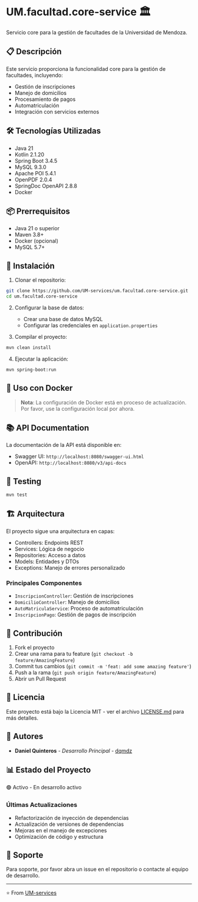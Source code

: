 # UM.facultad.core-service 🏛️

Servicio core para la gestión de facultades de la Universidad de Mendoza.

## 📋 Descripción

Este servicio proporciona la funcionalidad core para la gestión de facultades, incluyendo:
- Gestión de inscripciones
- Manejo de domicilios
- Procesamiento de pagos
- Automatriculación
- Integración con servicios externos

## 🛠️ Tecnologías Utilizadas

- Java 21
- Kotlin 2.1.20
- Spring Boot 3.4.5
- MySQL 9.3.0
- Apache POI 5.4.1
- OpenPDF 2.0.4
- SpringDoc OpenAPI 2.8.8
- Docker

## 📦 Prerrequisitos

- Java 21 o superior
- Maven 3.8+
- Docker (opcional)
- MySQL 5.7+

## 🚀 Instalación

1. Clonar el repositorio:
```bash
git clone https://github.com/UM-services/um.facultad.core-service.git
cd um.facultad.core-service
```

2. Configurar la base de datos:
   - Crear una base de datos MySQL
   - Configurar las credenciales en `application.properties`

3. Compilar el proyecto:
```bash
mvn clean install
```

4. Ejecutar la aplicación:
```bash
mvn spring-boot:run
```

## 🐳 Uso con Docker

> **Nota**: La configuración de Docker está en proceso de actualización. Por favor, use la configuración local por ahora.

## 📚 API Documentation

La documentación de la API está disponible en:
- Swagger UI: `http://localhost:8080/swagger-ui.html`
- OpenAPI: `http://localhost:8080/v3/api-docs`

## 🧪 Testing

```bash
mvn test
```

## 🏗️ Arquitectura

El proyecto sigue una arquitectura en capas:
- Controllers: Endpoints REST
- Services: Lógica de negocio
- Repositories: Acceso a datos
- Models: Entidades y DTOs
- Exceptions: Manejo de errores personalizado

### Principales Componentes

- `InscripcionController`: Gestión de inscripciones
- `DomicilioController`: Manejo de domicilios
- `AutoMatriculaService`: Proceso de automatriculación
- `InscripcionPago`: Gestión de pagos de inscripción

## 🤝 Contribución

1. Fork el proyecto
2. Crear una rama para tu feature (`git checkout -b feature/AmazingFeature`)
3. Commit tus cambios (`git commit -m 'feat: add some amazing feature'`)
4. Push a la rama (`git push origin feature/AmazingFeature`)
5. Abrir un Pull Request

## 📄 Licencia

Este proyecto está bajo la Licencia MIT - ver el archivo [LICENSE.md](LICENSE.md) para más detalles.

## 👥 Autores

- **Daniel Quinteros** - *Desarrollo Principal* - [dqmdz](https://github.com/dqmdz)

## 📊 Estado del Proyecto

🟢 Activo - En desarrollo activo

### Últimas Actualizaciones
- Refactorización de inyección de dependencias
- Actualización de versiones de dependencias
- Mejoras en el manejo de excepciones
- Optimización de código y estructura

## 💬 Soporte

Para soporte, por favor abra un issue en el repositorio o contacte al equipo de desarrollo.

---

⭐️ From [UM-services](https://github.com/UM-services)